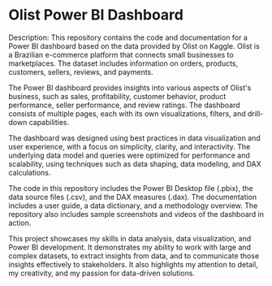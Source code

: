 # Olist Power BI Dashboard

Description: This repository contains the code and documentation for a Power BI dashboard based on the data provided by Olist on Kaggle. Olist is a Brazilian e-commerce platform that connects small businesses to marketplaces. The dataset includes information on orders, products, customers, sellers, reviews, and payments.

The Power BI dashboard provides insights into various aspects of Olist's business, such as sales, profitability, customer behavior, product performance, seller performance, and review ratings. The dashboard consists of multiple pages, each with its own visualizations, filters, and drill-down capabilities.

The dashboard was designed using best practices in data visualization and user experience, with a focus on simplicity, clarity, and interactivity. The underlying data model and queries were optimized for performance and scalability, using techniques such as data shaping, data modeling, and DAX calculations.

The code in this repository includes the Power BI Desktop file (.pbix), the data source files (.csv), and the DAX measures (.dax). The documentation includes a user guide, a data dictionary, and a methodology overview. The repository also includes sample screenshots and videos of the dashboard in action.

This project showcases my skills in data analysis, data visualization, and Power BI development. It demonstrates my ability to work with large and complex datasets, to extract insights from data, and to communicate those insights effectively to stakeholders. It also highlights my attention to detail, my creativity, and my passion for data-driven solutions.
